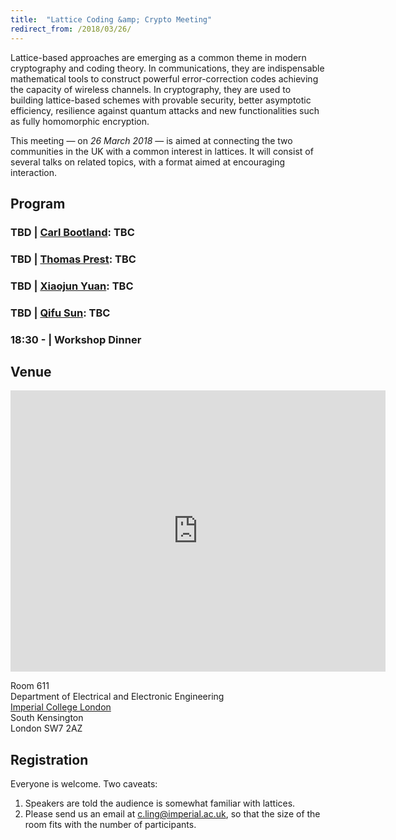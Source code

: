 ```yaml
---
title:  "Lattice Coding &amp; Crypto Meeting"
redirect_from: /2018/03/26/
---
```


Lattice-based approaches are emerging as a common theme in modern cryptography and coding theory. In communications, they are indispensable mathematical tools to construct powerful error-correction codes achieving the capacity of wireless channels. In cryptography, they are used to building lattice-based schemes with provable security, better asymptotic efficiency, resilience against quantum attacks and new functionalities such as fully homomorphic encryption.

This meeting — on *26 March 2018* — is aimed at connecting the two communities in the UK with a common interest in lattices. It will consist of several talks on related topics, with a format aimed at encouraging interaction.

## Program ##

### <span> TBD | [Carl Bootland](https://www.esat.kuleuven.be/cosic/carl-bootland/)</span>: TBC ###

### <span> TBD | [Thomas Prest](https://www.di.ens.fr/~prest/)</span>: TBC ###

### <span> TBD | [Xiaojun Yuan](http://sist.shanghaitech.edu.cn/faculty/yuanxj/)</span>: TBC ###

### <span> TBD | [Qifu Sun](https://www.researchgate.net/profile/Qifu_Sun)</span>: TBC ###

### <span> 18:30 - | Workshop Dinner </span> ###

## Venue ##

<iframe src="https://www.google.com/maps/embed?pb=!1m14!1m8!1m3!1d2483.7481554015103!2d-0.1774244!3d51.4994889!3m2!1i1024!2i768!4f13.1!3m3!1m2!1s0x0%3A0x31911b371c692e86!2sImperial+College!5e0!3m2!1sen!2suk!4v1457110930221" width="600" height="450" frameborder="0" style="border:0" allowfullscreen></iframe>

Room 611  
Department of Electrical and Electronic Engineering  
[Imperial College London](http://www.imperial.ac.uk/visit/campuses/south-kensington/)  
South Kensington  
London SW7 2AZ  

## Registration ##

Everyone is welcome. Two caveats:

1. Speakers are told the audience is somewhat familiar with lattices.
2. Please send us an email at <c.ling@imperial.ac.uk>, so that the size of the room fits with the
   number of participants.
